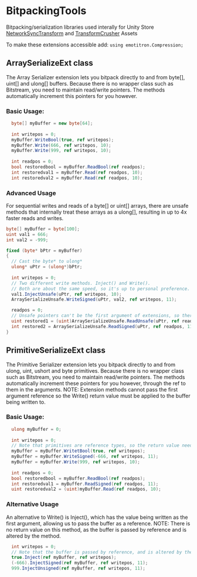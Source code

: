 # BitpackingTools
Bitpacking/serialization libraries used interally for Unity Store <a href="https://assetstore.unity.com/packages/tools/network/network-sync-transform-nst-98453">NetworkSyncTransform</a> and <a href="https://assetstore.unity.com/packages/tools/network/transform-crusher-free-version-117313">TransformCrusher</a> Assets 

To make these extensions accessible add:
```using emotitron.Compression;```

## ArraySerializeExt class

The Array Serializer extension lets you bitpack directly to and from byte[], uint[] and ulong[] buffers. Because there is no wrapper class such as Bitstream, you need to maintain read/write pointers. The methods automatically increment this pointers for you however.

### Basic Usage:
```cs
  byte[] myBuffer = new byte[64];
  
  int writepos = 0;
  myBuffer.WriteBool(true, ref writepos);
  myBuffer.Write(666, ref writepos, 10);
  myBuffer.Write(999, ref writepos, 10);
  
  int readpos = 0;
  bool restoredbool = myBuffer.ReadBool(ref readpos);
  int restoredval1 = myBuffer.Read(ref readpos, 10);
  int restoredval2 = myBuffer.Read(ref readpos, 10);
```
### Advanced Usage
For sequential writes and reads of a byte[] or uint[] arrays, there are unsafe methods that internally treat these arrays as a ulong[], resulting in up to 4x faster reads and writes.
```cs
byte[] myBuffer = byte[100];
uint val1 = 666;
int val2 = -999;

fixed (byte* bPtr = myBuffer)
{
  // Cast the byte* to ulong*
  ulong* uPtr = (ulong*)bPtr;
  
  int writepos = 0;
  // Two different write methods. Inject() and Write(). 
  // Both are about the same speed, so it's up to personal preference.
  val1.InjectUnsafe(uPtr, ref writepos, 10);
  ArraySerializeUnsafe.WriteSigned(uPtr, val2, ref writepos, 11);

  readpos = 0;
  // Unsafe pointers can't be the first argument of extensions, so there is no pretty way to do this.
  uint restored1 = (uint)ArraySerializeUnsafe.ReadUnsafe(uPtr, ref readpos, 10);
  int restored2 = ArraySerializeUnsafe.ReadSigned(uPtr, ref readpos, 11);
}
```

## PrimitiveSerializeExt class

The Primitive Serializer extension lets you bitpack directly to and from ulong, uint, ushort and byte primitives. Because there is no wrapper class such as Bitstream, you need to maintain read/write pointers. The methods automatically increment these pointers for you however, through the ref to them in the arguments. NOTE: Extension methods cannot pass the first argument reference so the Write() return value must be applied to the buffer being written to.

### Basic Usage:
```cs
  ulong myBuffer = 0;
  
  int writepos = 0;
  // Note that primitives are reference types, so the return value needs to be applied.
  myBuffer = myBuffer.WritetBool(true, ref writepos);
  myBuffer = myBuffer.WriteSigned(-666, ref writepos, 11);
  myBuffer = myBuffer.Write(999, ref writepos, 10);
  
  int readpos = 0;
  bool restoredbool = myBuffer.ReadBool(ref readpos);
  int restoredval1 = myBuffer.ReadSigned(ref readpos, 11);
  uint restoredval2 = (uint)myBuffer.Read(ref readpos, 10);
```

### Alternative Usage
An alternative to Write() is Inject(), which has the value being written as the first argument, allowing us to pass the buffer as a reference. NOTE: There is no return value on this method, as the buffer is passed by reference and is altered by the method.
```cs
  int writepos = 0;
  // Note that the buffer is passed by reference, and is altered by the method.
  true.Inject(ref myBuffer, ref writepos);
  (-666).InjectSigned(ref myBuffer, ref writepos, 11);
  999.InjectUnsigned(ref myBuffer, ref writepos, 11);
 ```

